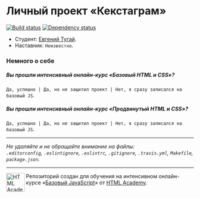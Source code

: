 # Личный проект «Кекстаграм»

[![Build status][travis-image]][travis-url]
[![Dependency status][dependency-image]][dependency-url]

* Студент: [Евгений Тугай](https://htmlacademy.ru/profile/id162683).
* Наставник: `Неизвестно`.

### Немного о себе

##### Вы прошли интенсивный онлайн-курс «Базовый HTML и CSS»?
`Да, успешно | Да, но не защитил проект | Нет, я сразу записался на базовый JS`.

##### Вы прошли интенсивный онлайн-курс «Продвинутый HTML и CSS»?
`Да, успешно | Да, но не защитил проект | Нет, я сразу записался на базовый JS`.

---

_Не удаляйте и не обращайте внимание на файлы:_<br>
_`.editorconfig`, `.eslintignore`, `.eslintrc`, `.gitignore`, `.travis.yml`, `Makefile`, `package.json`._

---

<a href="https://htmlacademy.ru/js_intensive"><img align="left" width="50" height="50" title="HTML Academy" src="https://up.htmlacademy.ru/static/img/intensive/javascript/logo-for-github.svg"></a>

Репозиторий создан для обучения на интенсивном онлайн-курсе «[Базовый JavaScript](https://htmlacademy.ru/js_intensive)» от [HTML Academy](https://htmlacademy.ru).

[travis-image]: https://travis-ci.org/htmlacademy-javascript/162683-kekstagram.svg?branch=master
[travis-url]: https://travis-ci.org/htmlacademy-javascript/162683-kekstagram
[dependency-image]: https://david-dm.org/htmlacademy-javascript/162683-kekstagram.svg?style=flat-square
[dependency-url]: https://david-dm.org/htmlacademy-javascript/162683-kekstagram
